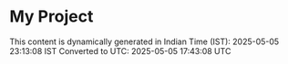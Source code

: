 # My Project

This content is dynamically generated in Indian Time (IST): 2025-05-05 23:13:08 IST
Converted to UTC: 2025-05-05 17:43:08 UTC
